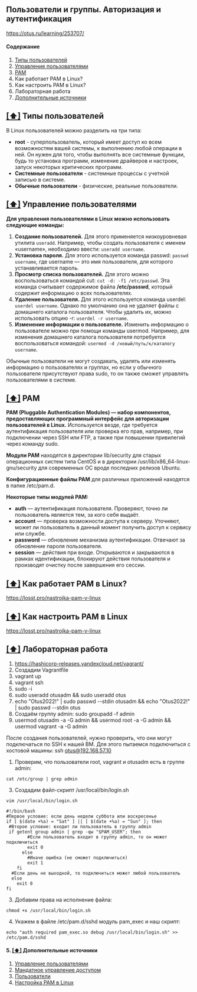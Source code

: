 ## Пользователи и группы. Авторизация и аутентификация

https://otus.ru/learning/253707/

#### <a name='toc'>Содержание</a>

1. [Типы пользователей](#1)
2. [Управление пользователями](#2)
3. [PAM](#3)
4. Как работает PAM в Linux?
5. Как настроить PAM в Linux?
6. Лабораторная работа
7. [Дополнительные источники](#recommended_sources)

## [[⬆]](#toc) <a name='1'>Типы пользователей</a>

В Linux пользователей можно разделить на три типа:

- **root** - суперпользователь, который имеет доступ ко всем возможностям вашей системы, к выполнению любой операции в ней. Он нужен для того, чтобы выполнять все системные функции, будь то установка программ, изменение драйверов и настроек, запуск некоторых критических программ.
- **Системные пользователи** - системные процессы с учетной записью в системе.
- **Обычные пользователи** - физические, реальные пользователи.


## [[⬆]](#toc) <a name='2'>Управление пользователями</a>

**Для управления пользователями в Linux можно использовать следующие команды:**

1. **Создание пользователей.** Для этого применяется низкоуровневая утилита `useradd`. Например, чтобы создать пользователя с именем «username», необходимо ввести: `useradd username`.
2. **Установка пароля.** Для этого используется команда passwd: `passwd username`, где username — это имя пользователя, для которого устанавливается пароль.
3. **Просмотр списка пользователей.** Для этого можно воспользоваться командой cut: `cut -d: -f1 /etc/passwd`. Эта команда считывает содержимое файла **/etc/passwd**, который содержит информацию о всех пользователях.
4. **Удаление пользователя.** Для этого используется команда userdel: `userdel username`. Однако по умолчанию она не удаляет файлы с домашнего каталога пользователя. Чтобы удалить их, можно использовать опцию -r: `userdel -r username`.
5. **Изменение информации о пользователе.** Изменить информацию о пользователе можно при помощи команды usermod. Например, для изменения домашнего каталога пользователя потребуется воспользоваться командой: `usermod -d /новый/путь/к/каталогу username`.

Обычные пользователи не могут создавать, удалять или изменять информацию о пользователях и группах, но если у обычного пользователя присутствуют права sudo, то он также сможет управлять пользователями в системе. 


## [[⬆]](#toc) <a name='3'>PAM</a>

**PAM (Pluggable Authentication Modules) — набор компонентов, предоставляющих программный интерфейс для авторизации пользователей в Linux.** Используется везде, где требуется аутентификация пользователя или проверка его прав, например, при подключении через SSH или FTP, а также при повышении привилегий через команду sudo.

**Модули PAM** находятся в директории lib/security для старых операционных систем типа CentOS и в директории /usr/lib/x86_64-linux-gnu/security для современных ОС вроде последних релизов Ubuntu.

**Конфигурационные файлы PAM** для различных приложений находятся в папке /etc/pam.d.

**Некоторые типы модулей PAM:**

- **auth** — аутентификация пользователя. Проверяют, точно ли пользователь является тем, за кого себя выдаёт.
- **account** — проверка возможности доступа к серверу. Уточняют, может ли пользователь в данный момент получить доступ к сервису или службе.
- **password** — обновление механизма аутентификации. Отвечают за обновление пароля пользователя.
- **session** — действия при входе. Открываются и закрываются в рамках идентификации, блокируют действия пользователя и производят очистку после завершения его сессии.


## [[⬆]](#toc) <a name='4'>Как работает PAM в Linux?</a>
https://losst.pro/nastrojka-pam-v-linux

## [[⬆]](#toc) <a name='5'>Как настроить PAM в Linux</a>
https://losst.pro/nastrojka-pam-v-linux


## [[⬆]](#toc) <a name='6'>Лабораторная работа</a>

1. https://hashicorp-releases.yandexcloud.net/vagrant/
2. Создадим Vagrantfile
3. vagrant up
4. vagrant ssh
5. sudo -i
6. sudo useradd otusadm && sudo useradd otus
7. echo "Otus2022!" | sudo passwd --stdin otusadm && echo "Otus2022!" | sudo passwd --stdin otus
8. Создаём группу admin: sudo groupadd -f admin
9. usermod otusadm -a -G admin && usermod root -a -G admin && usermod vagrant -a -G admin


После создания пользователей, нужно проверить, что они могут подключаться по SSH к нашей ВМ. Для этого пытаемся подключиться с хостовой машины: 
ssh otus@192.168.57.10

1. Проверим, что пользователи root, vagrant и otusadm есть в группе admin:
```
cat /etc/group | grep admin
```

3. Создадим файл-скрипт /usr/local/bin/login.sh
```
vim /usr/local/bin/login.sh
```
```
#!/bin/bash
#Первое условие: если день недели суббота или воскресенье
if [ $(date +%a) = "Sat" ] || [ $(date +%a) = "Sun" ]; then
 #Второе условие: входит ли пользователь в группу admin
 if getent group admin | grep -qw "$PAM_USER"; then
        #Если пользователь входит в группу admin, то он может подключиться
        exit 0
      else
        #Иначе ошибка (не сможет подключиться)
        exit 1
    fi
  #Если день не выходной, то подключиться может любой пользователь
  else
    exit 0
fi
```
3. Добавим права на исполнение файла: 
```
chmod +x /usr/local/bin/login.sh
```

4. Укажем в файле /etc/pam.d/sshd модуль pam_exec и наш скрипт:
```
echo "auth required pam_exec.so debug /usr/local/bin/login.sh" >> /etc/pam.d/sshd
```






#### 5. [[⬆]](#toc) <a name='recommended_sources'>Дополнительные источники</a>

1. [Управление пользователями](https://firstvds.ru/technology/linux-user-management)
2. [Мандатное управление доступом](https://ru.wikipedia.org/wiki/%D0%9C%D0%B0%D0%BD%D0%B4%D0%B0%D1%82%D0%BD%D0%BE%D0%B5_%D1%83%D0%BF%D1%80%D0%B0%D0%B2%D0%BB%D0%B5%D0%BD%D0%B8%D0%B5_%D0%B4%D0%BE%D1%81%D1%82%D1%83%D0%BF%D0%BE%D0%BC)
3. [Пользователи](https://www.altlinux.org/%D0%A3%D0%BF%D1%80%D0%B0%D0%B2%D0%BB%D0%B5%D0%BD%D0%B8%D0%B5_%D0%BF%D0%BE%D0%BB%D1%8C%D0%B7%D0%BE%D0%B2%D0%B0%D1%82%D0%B5%D0%BB%D1%8F%D0%BC%D0%B8)
4. [Настройка PAM в Linux](https://losst.pro/nastrojka-pam-v-linux)
